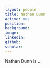 ```yaml
---
layout: people
title: Nathan Dunn
active: yes
position: 
background: 
image: 
linkedin: 
github: 
scholar: 
---
```


Nathan Dunn is ...

